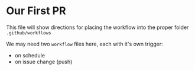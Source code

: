 # Our First PR

This file will show directions for placing the workflow into the proper folder `.github/workflows`

We may need two `workflow` files here, each with it's own trigger:
- on schedule 
- on issue change (push)
